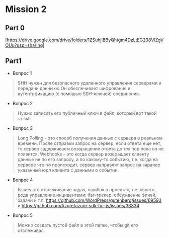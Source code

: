 # Mission 2

## Part 0

[https://drive.google.com/drive/folders/1ZSuhjIBByQhtgm4DzLtEG238VlZgVOUu?usp=sharing]

## Part1

- Вопрос 1       
> SHH нужен для безопасного удаленного управления серверами и передачи данныхю Он обеспечивает шифрование и аутентификацию (с помошью SSH-ключей) соединения.

- Вопрос 2       
> Нужно записать его публичный ключ в файл, который вот такой ~/.ssh

- Вопрос 3 
> Long Polling - это способ получения данных с сервера в реальном времени. После отправки запрос на сервер, если ответа еще нет, то сервер задерживаем возвращение ответа до тех пор пока он не появится. 
> Webhooks - это когда сервер возвращает клиенту данные не по его запросу, а по какому-то событию, т.е. когда на сервере что-то происходит, сервер направлят запрос на заранее указанный юрл клиента с данными о событии.

- Вопрос 4 
> Issues это отслеживание задач, ошибок в проектах, т.е. своего рода управление инцидентами: баг-трекер, обсуждение фичей, задачи и т.п.
> https://github.com/WordPress/gutenberg/issues/69593 и https://github.com/Azure/azure-sdk-for-js/issues/33334

- Вопрос 5       
> Можно создать пустой файл в этой папке, чтобы git его отслеживал.
